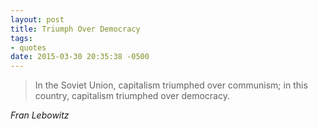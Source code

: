 ```yaml
---
layout: post
title: Triumph Over Democracy
tags:
- quotes
date: 2015-03-30 20:35:38 -0500
---
```


<blockquote class="big">In the Soviet Union, capitalism triumphed over communism; in this country, capitalism triumphed over democracy.</blockquote>

<cite class="big">Fran Lebowitz</cite>


